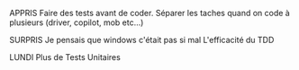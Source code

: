 APPRIS
Faire des tests avant de coder.
Séparer les taches quand on code à plusieurs (driver, copilot, mob etc...)

SURPRIS 
Je pensais que windows c'était pas si mal
L'efficacité du TDD


LUNDI
Plus de Tests Unitaires
